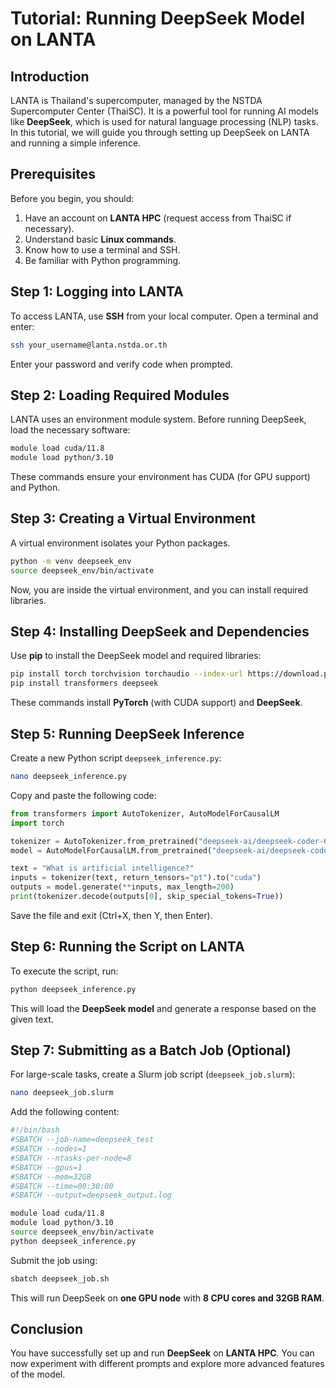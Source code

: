 # Tutorial: Running DeepSeek Model on LANTA

## Introduction
LANTA is Thailand's supercomputer, managed by the NSTDA Supercomputer Center (ThaiSC). It is a powerful tool for running AI models like **DeepSeek**, which is used for natural language processing (NLP) tasks. In this tutorial, we will guide you through setting up DeepSeek on LANTA and running a simple inference.

## Prerequisites
Before you begin, you should:
1. Have an account on **LANTA HPC** (request access from ThaiSC if necessary).
2. Understand basic **Linux commands**.
3. Know how to use a terminal and SSH.
4. Be familiar with Python programming.

## Step 1: Logging into LANTA
To access LANTA, use **SSH** from your local computer. Open a terminal and enter:
```sh
ssh your_username@lanta.nstda.or.th
```
Enter your password and verify code when prompted.

## Step 2: Loading Required Modules
LANTA uses an environment module system. Before running DeepSeek, load the necessary software:
```sh
module load cuda/11.8
module load python/3.10
```
These commands ensure your environment has CUDA (for GPU support) and Python.

## Step 3: Creating a Virtual Environment
A virtual environment isolates your Python packages.
```sh
python -m venv deepseek_env
source deepseek_env/bin/activate
```
Now, you are inside the virtual environment, and you can install required libraries.

## Step 4: Installing DeepSeek and Dependencies
Use **pip** to install the DeepSeek model and required libraries:
```sh
pip install torch torchvision torchaudio --index-url https://download.pytorch.org/whl/cu118
pip install transformers deepseek
```
These commands install **PyTorch** (with CUDA support) and **DeepSeek**.

## Step 5: Running DeepSeek Inference
Create a new Python script `deepseek_inference.py`:
```sh
nano deepseek_inference.py
```
Copy and paste the following code:
```python
from transformers import AutoTokenizer, AutoModelForCausalLM
import torch

tokenizer = AutoTokenizer.from_pretrained("deepseek-ai/deepseek-coder-6.7b")
model = AutoModelForCausalLM.from_pretrained("deepseek-ai/deepseek-coder-6.7b", torch_dtype=torch.float16, device_map="auto")

text = "What is artificial intelligence?"
inputs = tokenizer(text, return_tensors="pt").to("cuda")
outputs = model.generate(**inputs, max_length=200)
print(tokenizer.decode(outputs[0], skip_special_tokens=True))
```
Save the file and exit (Ctrl+X, then Y, then Enter).

## Step 6: Running the Script on LANTA
To execute the script, run:
```sh
python deepseek_inference.py
```
This will load the **DeepSeek model** and generate a response based on the given text.

## Step 7: Submitting as a Batch Job (Optional)
For large-scale tasks, create a Slurm job script (`deepseek_job.slurm`):
```sh
nano deepseek_job.slurm
```
Add the following content:
```sh
#!/bin/bash
#SBATCH --job-name=deepseek_test
#SBATCH --nodes=1
#SBATCH --ntasks-per-node=8
#SBATCH --gpus=1
#SBATCH --mem=32GB
#SBATCH --time=00:30:00
#SBATCH --output=deepseek_output.log

module load cuda/11.8
module load python/3.10
source deepseek_env/bin/activate
python deepseek_inference.py
```
Submit the job using:
```sh
sbatch deepseek_job.sh
```
This will run DeepSeek on **one GPU node** with **8 CPU cores and 32GB RAM**.

## Conclusion
You have successfully set up and run **DeepSeek** on **LANTA HPC**. You can now experiment with different prompts and explore more advanced features of the model.

